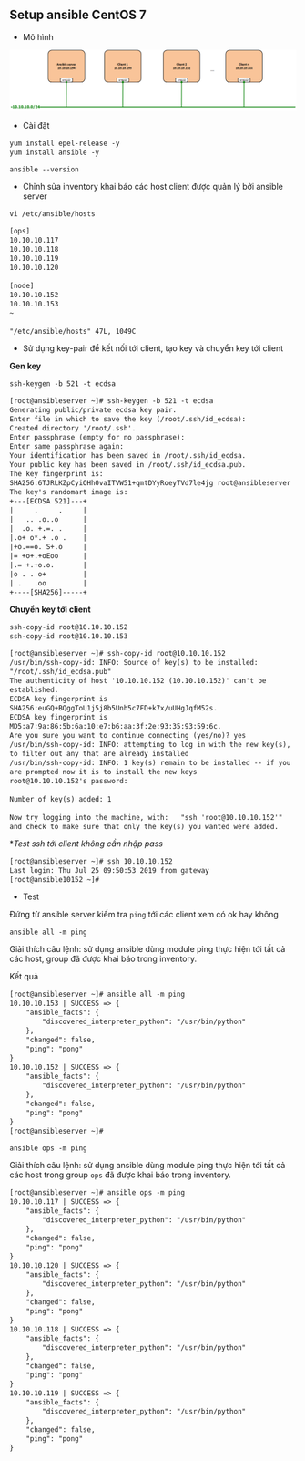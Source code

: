 ## Setup ansible CentOS 7

- Mô hình

![](../images/img-setup-ansible/setup-ansible.png)

- Cài đặt

```
yum install epel-release -y
yum install ansible -y
```

```
ansible --version
```

- Chỉnh sửa inventory khai báo các host client được quản lý bởi ansible server

```
vi /etc/ansible/hosts
```

```
[ops]
10.10.10.117
10.10.10.118
10.10.10.119
10.10.10.120

[node]
10.10.10.152
10.10.10.153
~

"/etc/ansible/hosts" 47L, 1049C
```

- Sử dụng key-pair để kết nối tới client, tạo key và chuyển key tới client

**Gen key**

```
ssh-keygen -b 521 -t ecdsa
```

```
[root@ansibleserver ~]# ssh-keygen -b 521 -t ecdsa
Generating public/private ecdsa key pair.
Enter file in which to save the key (/root/.ssh/id_ecdsa):
Created directory '/root/.ssh'.
Enter passphrase (empty for no passphrase):
Enter same passphrase again:
Your identification has been saved in /root/.ssh/id_ecdsa.
Your public key has been saved in /root/.ssh/id_ecdsa.pub.
The key fingerprint is:
SHA256:6TJRLKZpCyiOHh0vaITVW51+qmtDYyRoeyTVd7le4jg root@ansibleserver
The key's randomart image is:
+---[ECDSA 521]---+
|     .     .     |
|   .. .o..o      |
|  .o. +.=. .     |
|.o+ o*.+ .o .    |
|+o.==o. S+.o     |
|= +o+.+oEoo      |
|.= +.+o.o.       |
|o . . o+         |
| .   .oo         |
+----[SHA256]-----+
```

**Chuyển key tới client**

```
ssh-copy-id root@10.10.10.152
ssh-copy-id root@10.10.10.153
```

```
[root@ansibleserver ~]# ssh-copy-id root@10.10.10.152
/usr/bin/ssh-copy-id: INFO: Source of key(s) to be installed: "/root/.ssh/id_ecdsa.pub"
The authenticity of host '10.10.10.152 (10.10.10.152)' can't be established.
ECDSA key fingerprint is SHA256:euGQ+BQggToU1j5j8b5Unh5c7FD+k7x/uUHgJqfM52s.
ECDSA key fingerprint is MD5:a7:9a:86:5b:6a:10:e7:b6:aa:3f:2e:93:35:93:59:6c.
Are you sure you want to continue connecting (yes/no)? yes
/usr/bin/ssh-copy-id: INFO: attempting to log in with the new key(s), to filter out any that are already installed
/usr/bin/ssh-copy-id: INFO: 1 key(s) remain to be installed -- if you are prompted now it is to install the new keys
root@10.10.10.152's password:

Number of key(s) added: 1

Now try logging into the machine, with:   "ssh 'root@10.10.10.152'"
and check to make sure that only the key(s) you wanted were added.
```

**Test ssh tới client không cần nhập pass*

```
[root@ansibleserver ~]# ssh 10.10.10.152
Last login: Thu Jul 25 09:50:53 2019 from gateway
[root@ansible10152 ~]#
```

- Test

Đứng từ ansible server kiếm tra `ping` tới các client xem có ok hay không

```
ansible all -m ping
```
Giải thích câu lệnh: sử dụng ansible dùng module ping thực hiện tới tất cả các host, group đã được khai báo trong inventory.

Kết quả

```
[root@ansibleserver ~]# ansible all -m ping
10.10.10.153 | SUCCESS => {
    "ansible_facts": {
        "discovered_interpreter_python": "/usr/bin/python"
    },
    "changed": false,
    "ping": "pong"
}
10.10.10.152 | SUCCESS => {
    "ansible_facts": {
        "discovered_interpreter_python": "/usr/bin/python"
    },
    "changed": false,
    "ping": "pong"
}
[root@ansibleserver ~]#
```

```
ansible ops -m ping
```
Giải thích câu lệnh: sử dụng ansible dùng module ping thực hiện tới tất cả các host trong group `ops` đã được khai báo trong inventory.

```
[root@ansibleserver ~]# ansible ops -m ping
10.10.10.117 | SUCCESS => {
    "ansible_facts": {
        "discovered_interpreter_python": "/usr/bin/python"
    },
    "changed": false,
    "ping": "pong"
}
10.10.10.120 | SUCCESS => {
    "ansible_facts": {
        "discovered_interpreter_python": "/usr/bin/python"
    },
    "changed": false,
    "ping": "pong"
}
10.10.10.118 | SUCCESS => {
    "ansible_facts": {
        "discovered_interpreter_python": "/usr/bin/python"
    },
    "changed": false,
    "ping": "pong"
}
10.10.10.119 | SUCCESS => {
    "ansible_facts": {
        "discovered_interpreter_python": "/usr/bin/python"
    },
    "changed": false,
    "ping": "pong"
}
```




